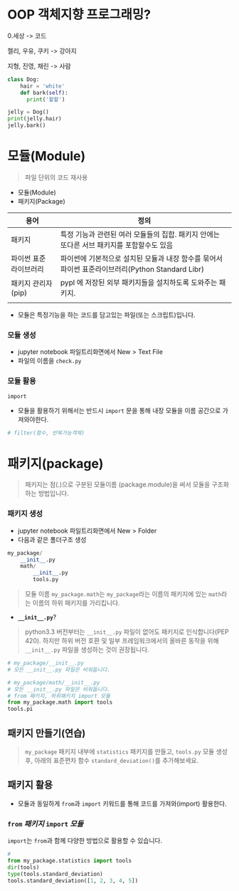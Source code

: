 # OOP 객체지향 프로그래밍?

0.세상 -> 코드



젤리, 우유, 쿠키 -> 강아지

지형, 진영, 채린 -> 사람

```python
class Dog:
    hair = 'white'
    def bark(self):
      print('왈왈')

jelly = Dog()
print(jelly.hair)
jelly.bark()


```

# 모듈(Module)

> 파일 단위의 코드 재사용

- 모듈(Module)
- 패키지(Package)

| 용어                   | 정의                                                         |
| ---------------------- | ------------------------------------------------------------ |
| 패키지                 | 특정 기능과 관련된 여러 모듈들의 집합. 패키지 안에는 또다른 서브 패키지를 포함할수도 있음 |
| 파이썬 표준 라이브러리 | 파이썬에 기본적으로 설치된 모듈과 내장 함수를 묶어서 파이썬 표준라이브러리(Python Standard Libr) |
| 패키지 관리자(pip)     | pypl 에  저장된 외부 패키지들을 설치하도록 도와주는 패키지.  |
|                        |                                                              |

- 모듈은 특정기능을 하는 코드를 담고있는 파일(또는 스크립트)입니다.

### 모듈 생성

- jupyter notebook 파일트리화면에서 New > Text File
- 파일의 이름을 `check.py`

### 모듈 활용

`import`

- 모듈을 활용하기 위해서는 반드시 `import` 문을 통해 내장 모듈을 이름 공간으로 가져와야한다.

```python
# filter(함수, 반복가능객체)
```

# 패키지(package)

> 패키지는 점(.)으로 구분된 모듈이름 (package.module)을 써서 모듈을 구조화하는 방법입니다.

### 패키지 생성

- jupyter notebook 파일트리화면에서 New > Folder
- 다음과 같은 폴더구조 생성

```python
my_package/
    __init__.py
    math/
        __init__.py
        tools.py  
```

> 모듈 이름 `my_package.math`는 `my_package`라는 이름의 패키지에 있는 `math`라는 이름의 하위 패키지를 가리킵니다.

- **`__init__.py`**?

> python3.3 버전부터는 `__init__.py` 파일이 없어도 패키지로 인식합니다(PEP 420). 하지만 하위 버전 호환 및 일부 프레임워크에서의 올바른 동작을 위해 `__init__.py` 파일을 생성하는 것이 권장됩니다.

```python
# my_package/__init__.py
# 모든 __init__.py 파일은 비워둡니다.

# my_package/math/__init__.py
# 모든 __init__.py 파일은 비워둡니다.
# from 패키지, 하위패키지 import 모듈
from my_package.math import tools
tools.pi
```

## 패키지 만들기(연습)

> `my_package` 패키지 내부에 `statistics` 패키지를 만들고, `tools.py` 모듈 생성 후, 아래의 표준편차 함수 `standard_deviation()`를 추가해보세요.

## 패키지 활용

- 모듈과 동일하게 `from`과 `import` 키워드를 통해 코드를 가져와(import) 활용한다.

### `from` *패키지* `import` *모듈*

`import`는 `from`과 함께 다양한 방법으로 활용할 수 있습니다.

```python
#
from my_package.statistics import tools
dir(tools)
type(tools.standard_deviation)
tools.standard_deviation([1, 2, 3, 4, 5])
```

